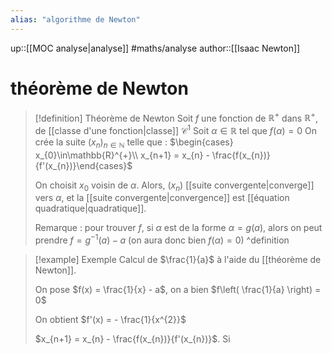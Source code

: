 ```yaml
---
alias: "algorithme de Newton"
---
```

up::[[MOC analyse|analyse]]
#maths/analyse 
author::[[Isaac Newton]]
# théorème de Newton

> [!definition] Théorème de Newton
> Soit $f$ une fonction de $\mathbb{R}^{+}$ dans $\mathbb{R}^{+}$, de [[classe d'une fonction|classe]] $\mathcal{C}^{1}$ 
> Soit $\alpha \in \mathbb{R}$ tel que $f(\alpha) = 0$
> On crée la suite $(x_{n})_{n\in\mathbb{N}}$ telle que :
> $\begin{cases} x_{0}\in\mathbb{R}^{+}\\ x_{n+1} = x_{n} - \frac{f(x_{n})}{f'(x_{n})}\end{cases}$
> 
> On choisit $x_{0}$ voisin de $\alpha$.
> Alors, $(x_{n})$ [[suite convergente|converge]] vers $\alpha$, et la [[suite convergente|convergence]] est [[équation quadratique|quadratique]].
> 
> Remarque : pour trouver $f$, si $\alpha$ est de la forme $\alpha = g(a)$, alors on peut prendre $f = g^{-1}(a) - a$ (on aura donc bien $f(\alpha) = 0$)
^definition

> [!example] Exemple 
> Calcul de $\frac{1}{a}$ à l'aide du [[théorème de Newton]].
> 
> On pose $f(x) = \frac{1}{x} - a$, on a bien $f\left( \frac{1}{a} \right) = 0$
> 
> On obtient $f'(x) = - \frac{1}{x^{2}}$
> 
> $x_{n+1} = x_{n} - \frac{f(x_{n})}{f'(x_{n})}$.
> Si 